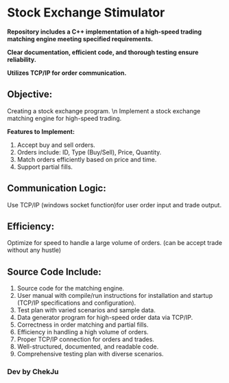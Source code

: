 # Stock Exchange Stimulator
**Repository includes a C++ implementation of a high-speed trading matching engine meeting specified requirements.**

**Clear documentation, efficient code, and thorough testing ensure reliability.**

**Utilizes TCP/IP for order communication.**

## Objective:

Creating a stock exchange program. \n
Implement a stock exchange matching engine for high-speed trading.

**Features to Implement:**

1. Accept buy and sell orders.
2. Orders include: ID, Type (Buy/Sell), Price, Quantity.
3. Match orders efficiently based on price and time.
4. Support partial fills.

## Communication Logic:

Use TCP/IP (windows socket function)for user order input and trade output.
## Efficiency:

Optimize for speed to handle a large volume of orders. (can be accept trade without any hustle)
## Source Code Include:

1. Source code for the matching engine.
2. User manual with compile/run instructions for installation and startup (TCP/IP specifications and configuration).
3. Test plan with varied scenarios and sample data.
4. Data generator program for high-speed order data via TCP/IP.
5. Correctness in order matching and partial fills.
6. Efficiency in handling a high volume of orders.
7. Proper TCP/IP connection for orders and trades.
8. Well-structured, documented, and readable code.
9. Comprehensive testing plan with diverse scenarios.







### Dev by ChekJu



